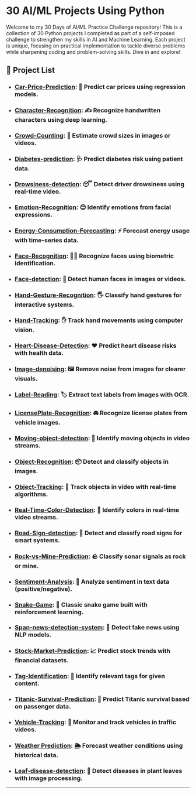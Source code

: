 # 30 AI/ML Projects Using Python

Welcome to my 30 Days of AI/ML Practice Challenge repository! This is a collection of 30 Python projects I completed as part of a self-imposed challenge to strengthen my skills in AI and Machine Learning. Each project is unique, focusing on practical implementation to tackle diverse problems while sharpening coding and problem-solving skills. Dive in and explore!

## 📜 Project List

- ### [Car-Price-Prediction](./Car-Price-Prediction): 🚗 Predict car prices using regression models.
- ### [Character-Recognition](./Character-Recognition): ✍️ Recognize handwritten characters using deep learning.
- ### [Crowd-Counting](./Crowd-Counting): 👥 Estimate crowd sizes in images or videos.
- ### [Diabetes-prediction](./Diabetes-prediction): 🩺 Predict diabetes risk using patient data.
- ### [Drowsiness-detection](./Drowsiness-detection): 😴 Detect driver drowsiness using real-time video.
- ### [Emotion-Recognition](./Emotion-Recognition): 😊 Identify emotions from facial expressions.
- ### [Energy-Consumption-Forecasting](./Energy-Consumption-Forecasting): ⚡ Forecast energy usage with time-series data.
- ### [Face-Recognition](./Face-Recognition): 🧑‍🦰 Recognize faces using biometric identification.
- ### [Face-detection](./Face-detection): 👤 Detect human faces in images or videos.
- ### [Hand-Gesture-Recognition](./Hand-Gesture-Recognition): 🖐️ Classify hand gestures for interactive systems.
- ### [Hand-Tracking](./Hand-Tracking): ✋ Track hand movements using computer vision.
- ### [Heart-Disease-Detection](./Heart-Disease-Detection): ❤️ Predict heart disease risks with health data.
- ### [Image-denoising](./Image-denoising): 🖼️ Remove noise from images for clearer visuals.
- ### [Label-Reading](./Label-Reading): 🏷️ Extract text labels from images with OCR.
- ### [LicensePlate-Recognition](./LicensePlate-Recognition): 🚘 Recognize license plates from vehicle images.
- ### [Moving-object-detection](./Moving-object-detection): 🎥 Identify moving objects in video streams.
- ### [Object-Recognition](./Object-Recognition): 📦 Detect and classify objects in images.
- ### [Object-Tracking](./Object-Tracking): 🎯 Track objects in video with real-time algorithms.
- ### [Real-Time-Color-Detection](./Real-Time-Color-Detection): 🎨 Identify colors in real-time video streams.
- ### [Road-Sign-detection](./Road-Sign-detection): 🚦 Detect and classify road signs for smart systems.
- ### [Rock-vs-Mine-Prediction](./Rock-vs-Mine-Prediction): 🪨 Classify sonar signals as rock or mine.
- ### [Sentiment-Analysis](./Sentiment-Analysis): 💬 Analyze sentiment in text data (positive/negative).
- ### [Snake-Game](./Snake-Game): 🐍 Classic snake game built with reinforcement learning.
- ### [Span-news-detection-system](./Span-news-detection-system): 📰 Detect fake news using NLP models.
- ### [Stock-Market-Prediction](./Stock-Market-Prediction): 📈 Predict stock trends with financial datasets.
- ### [Tag-Identification](./Tag-Identification): 🔖 Identify relevant tags for given content.
- ### [Titanic-Survival-Prediction](./Titanic-Survival-Prediction): 🚢 Predict Titanic survival based on passenger data.
- ### [Vehicle-Tracking](./Vehicle-Tracking): 🚓 Monitor and track vehicles in traffic videos.
- ### [Weather Prediction](./Weather%20Prediction): 🌦️ Forecast weather conditions using historical data.
- ### [Leaf-disease-detection](./leaf-disease-detection): 🌿 Detect diseases in plant leaves with image processing.

---


